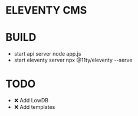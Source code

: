 # ELEVENTY CMS


# BUILD
- start api server
node app.js
- start eleventy server
npx @11ty/eleventy --serve

# TODO
- ❌ Add LowDB
- ❌ Add templates 
 


